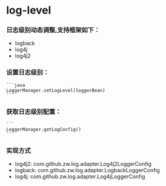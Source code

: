 # log-level
### 日志级别动态调整,支持框架如下：

   * logback
   * log4j
   * log4j2
  
### 设置日志级别：

    ```java
    LoggerManager.setLogLevel(loggerBean)        
    ```
### 获取日志级别配置：
    ```
    LoggerManager.getLogConfig()
    ```
### 实现方式
  * log4j2:  com.github.zw.log.adapter.Log4j2LoggerConfig
  * logback: com.github.zw.log.adapter.LogbackLoggerConfig
  * log4j: com.github.zw.log.adapter.Log4jLoggerConfig